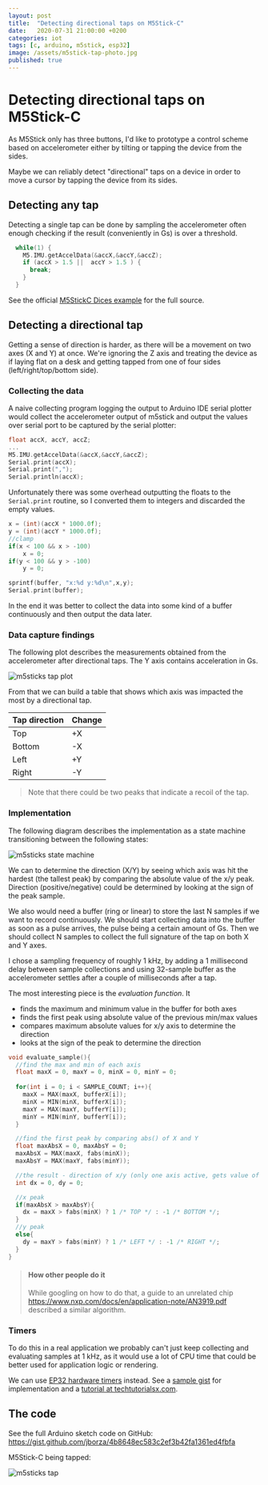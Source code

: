```yaml
---
layout: post
title:  "Detecting directional taps on M5Stick-C"
date:   2020-07-31 21:00:00 +0200
categories: iot
tags: [c, arduino, m5stick, esp32]
image: /assets/m5stick-tap-photo.jpg
published: true
---
```


# Detecting directional taps on M5Stick-C

As M5Stick only has three buttons, I'd like to prototype a control scheme based on accelerometer either by tilting or tapping the device from the sides.

Maybe we can reliably detect "directional" taps on a device in order to move a cursor by tapping the device from its sides.


## Detecting any tap

Detecting a single tap can be done by sampling the accelerometer often enough checking if the result (conveniently in Gs) is over a threshold.

```c
  while(1) {
    M5.IMU.getAccelData(&accX,&accY,&accZ);
    if (accX > 1.5 ||  accY > 1.5 ) {
      break;
    }
  }
```

See the official [M5StickC Dices example](https://github.com/m5stack/M5StickC/blob/master/examples/Games/Dices/Dices.ino) for the full source.

## Detecting a directional tap

Getting a sense of direction is harder, as there will be a movement on two axes (X and Y) at once. We're ignoring the Z axis and treating the device as if laying flat on a desk and getting tapped from one of four sides (left/right/top/bottom side).

### Collecting the data

A naive collecting program logging the output to Arduino IDE serial plotter would collect the accelerometer output of m5stick and output the values over serial port to be captured by the serial plotter:

```c
float accX, accY, accZ;
...
M5.IMU.getAccelData(&accX,&accY,&accZ);
Serial.print(accX);
Serial.print(",");
Serial.println(accX);
```

Unfortunately there was some overhead outputting the floats to the `Serial.print` routine, so I converted them to integers and discarded the empty values. 

```c
x = (int)(accX * 1000.0f);
y = (int)(accY * 1000.0f);
//clamp
if(x < 100 && x > -100)
    x = 0;
if(y < 100 && y > -100)
    y = 0;

sprintf(buffer, "x:%d y:%d\n",x,y);  
Serial.print(buffer);
```

In the end it was better to collect the data into some kind of a buffer continuously and then output the data later.

### Data capture findings

The following plot describes the measurements obtained from the accelerometer after directional taps. The Y axis contains acceleration in Gs.

![m5sticks tap plot](m5stick-taps.png)

From that we can build a table that shows which axis was impacted the most by a directional tap.

| Tap direction | Change
| ---| ---
| Top    | +X
| Bottom | -X
| Left   | +Y
| Right  | -Y

> Note that there could be two peaks that indicate a recoil of the tap.

### Implementation

The following diagram describes the implementation as a state machine transitioning between the following states:

![m5sticks state machine](m5stick-directional-tap-diagram.png)

We can to determine the direction (X/Y) by seeing which axis was hit the hardest (the tallest peak) by comparing the absolute value of the x/y peak. Direction (positive/negative) could be determined by looking at the sign of the peak sample.

We also would need a buffer (ring or linear) to store the last N samples if we want to record continuously. We should start collecting data into the buffer as soon as a pulse arrives, the pulse being a certain amount of Gs. Then we should collect N samples to collect the full signature of the tap on both X and Y axes. 

I chose a sampling frequency of roughly 1 kHz, by adding a 1 millisecond delay between sample collections and using 32-sample buffer as the accelerometer settles after a couple of milliseconds after a tap.

The most interesting piece is the *evaluation function*. It 
- finds the maximum and minimum value in the buffer for both axes
- finds the first peak using absolute value of the previous min/max values
- compares maximum absolute values for x/y axis to determine the direction
- looks at the sign of the peak to determine the direction

```c
void evaluate_sample(){
  //find the max and min of each axis
  float maxX = 0, maxY = 0, minX = 0, minY = 0;
  
  for(int i = 0; i < SAMPLE_COUNT; i++){
    maxX = MAX(maxX, bufferX[i]);
    minX = MIN(minX, bufferX[i]);
    maxY = MAX(maxY, bufferY[i]);
    minY = MIN(minY, bufferY[i]);
  }

  //find the first peak by comparing abs() of X and Y
  float maxAbsX = 0, maxAbsY = 0;
  maxAbsX = MAX(maxX, fabs(minX));
  maxAbsY = MAX(maxY, fabs(minY));

  //the result - direction of x/y (only one axis active, gets value of 1/-1)
  int dx = 0, dy = 0;

  //x peak
  if(maxAbsX > maxAbsY){
    dx = maxX > fabs(minX) ? 1 /* TOP */ : -1 /* BOTTOM */;
  }
  //y peak
  else{
    dy = maxY > fabs(minY) ? 1 /* LEFT */ : -1 /* RIGHT */;
  }
}
```

> #### How other people do it
>
> While googling on how to do that, a guide to an unrelated chip https://www.nxp.com/docs/en/application-note/AN3919.pdf described a similar algorithm.

### Timers

To do this in a real application we probably can't just keep collecting and evaluating samples at 1 kHz, as it would use a lot of CPU time that could be better used for application logic or rendering. 

We can use [EP32 hardware timers](https://docs.espressif.com/projects/esp-idf/en/latest/esp32/api-reference/peripherals/timer.html) instead. See a [sample gist](https://gist.github.com/masterdezign/16ca2a55c76ab5bd639af0b7d3709b02) for implementation and a [tutorial at techtutorialsx.com](https://techtutorialsx.com/2017/10/07/esp32-arduino-timer-interrupts/).

## The code

See the full Arduino sketch code on GitHub: https://gist.github.com/jborza/4b8648ec583c2ef3b42fa1361ed4fbfa

M5Stick-C being tapped:

![m5sticks tap](m5stick-tap-photo.jpg)
